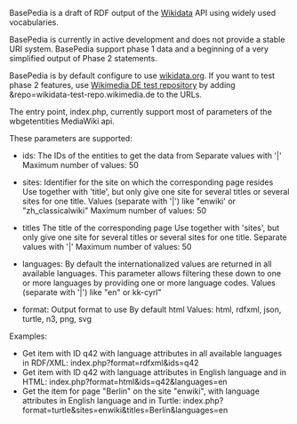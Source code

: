 BasePedia is a draft of RDF output of the [Wikidata](http://wikidata.org/) API using widely used vocabularies.

BasePedia is currently in active development and does not provide a stable URI system. BasePedia support phase 1 data and a beginning of a very simplified output of Phase 2 statements.

BasePedia is by default configure to use [wikidata.org](http://wikidata.org). If you want to test phase 2 features, use [Wikimedia DE test repository](http://wikidata-test-repo.wikimedia.de) by adding &repo=wikidata-test-repo.wikimedia.de to the URLs.

The entry point, index.php, currently support most of parameters of the wbgetentities MediaWiki api.

These parameters are supported:

* ids: The IDs of the entities to get the data from
		Separate values with '|'
		Maximum number of values: 50

* sites: Identifier for the site on which the corresponding page resides
		Use together with 'title', but only give one site for several titles or several sites for one title.
		Values (separate with '|') like "enwiki' or "zh_classicalwiki"
		Maximum number of values: 50

* titles The title of the corresponding page
		Use together with 'sites', but only give one site for several titles or several sites for one title.
		Separate values with '|'
		Maximum number of values: 50

* languages: By default the internationalized values are returned in all available languages.
		This parameter allows filtering these down to one or more languages by providing one or more language codes.
		Values (separate with '|') like "en" or kk-cyrl"

* format: Output format to use
		By default html
		Values: html, rdfxml, json, turtle, n3, png, svg

Examples:
* Get item with ID q42 with language attributes in all available languages in RDF/XML: index.php?format=rdfxml&ids=q42
* Get item with ID q42 with language attributes in English language and in HTML: index.php?format=html&ids=q42&languages=en
* Get the item for page "Berlin" on the site "enwiki", with language attributes in English language and in Turtle: index.php?format=turtle&sites=enwiki&titles=Berlin&languages=en
